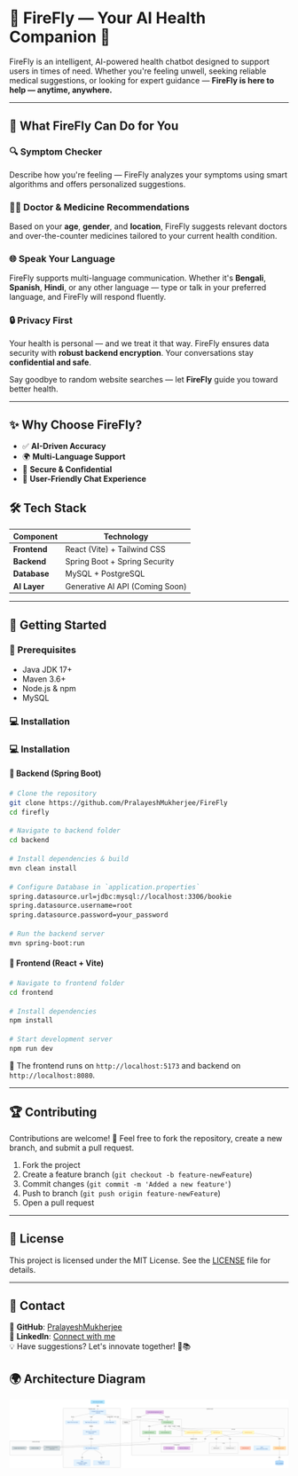 # 🚀 FireFly — Your AI Health Companion 🌟

FireFly is an intelligent, AI-powered health chatbot designed to support users in times of need. Whether you're feeling unwell, seeking reliable medical suggestions, or looking for expert guidance — **FireFly is here to help — anytime, anywhere.**

---

## 🧠 What FireFly Can Do for You

### 🔍 Symptom Checker
Describe how you're feeling — FireFly analyzes your symptoms using smart algorithms and offers personalized suggestions.

### 👨‍⚕ Doctor & Medicine Recommendations
Based on your **age**, **gender**, and **location**, FireFly suggests relevant doctors and over-the-counter medicines tailored to your current health condition.

### 🌐 Speak Your Language
FireFly supports multi-language communication. Whether it's **Bengali**, **Spanish**, **Hindi**, or any other language — type or talk in your preferred language, and FireFly will respond fluently.

### 🔒 Privacy First
Your health is personal — and we treat it that way. FireFly ensures data security with **robust backend encryption**. Your conversations stay **confidential and safe**.

Say goodbye to random website searches — let **FireFly** guide you toward better health.

---

## ✨ Why Choose FireFly?

- ✅ **AI-Driven Accuracy**
- 🌍 **Multi-Language Support**
- 🔐 **Secure & Confidential**
- 💬 **User-Friendly Chat Experience**

## 🛠 Tech Stack

| Component     | Technology                |
|---------------|----------------------------|
| **Frontend**  | React (Vite) + Tailwind CSS |
| **Backend**   | Spring Boot + Spring Security               |
| **Database**  | MySQL + PostgreSQL                     |
| **AI Layer**  | Generative AI API (Coming Soon) |

---

## 🚀 Getting Started

### 🔧 Prerequisites
- Java JDK 17+
- Maven 3.6+
- Node.js & npm
- MySQL

### 💻 Installation

### 💻 Installation

#### 🔹 Backend (Spring Boot)
```bash
# Clone the repository
git clone https://github.com/PralayeshMukherjee/FireFly
cd firefly

# Navigate to backend folder
cd backend

# Install dependencies & build
mvn clean install

# Configure Database in `application.properties`
spring.datasource.url=jdbc:mysql://localhost:3306/bookie
spring.datasource.username=root
spring.datasource.password=your_password

# Run the backend server
mvn spring-boot:run
```

#### 🔹 Frontend (React + Vite)
```bash
# Navigate to frontend folder
cd frontend

# Install dependencies
npm install

# Start development server
npm run dev
```

📌 The frontend runs on `http://localhost:5173` and backend on `http://localhost:8080`.

---

## 🏆 Contributing

Contributions are welcome! 🎉 Feel free to fork the repository, create a new branch, and submit a pull request.

1. Fork the project
2. Create a feature branch (`git checkout -b feature-newFeature`)
3. Commit changes (`git commit -m 'Added a new feature'`)
4. Push to branch (`git push origin feature-newFeature`)
5. Open a pull request

---

## 📝 License
This project is licensed under the MIT License. See the [LICENSE](LICENSE) file for details.

---

## 📩 Contact
🔗 **GitHub**: [PralayeshMukherjee](https://github.com/PralayeshMukherjee)  
🔗 **LinkedIn**: [Connect with me](https://www.linkedin.com/in/pralayesh-mukherjee-756a8b276/)  
💡 Have suggestions? Let's innovate together! 🚀📚

## 🌍 Architecture Diagram

![FireFly Architecture](diagramFirefly.png)
